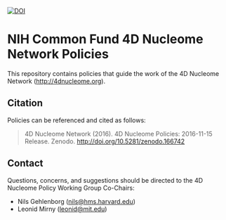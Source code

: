 [![DOI](https://zenodo.org/badge/73828171.svg)](https://zenodo.org/badge/latestdoi/73828171)

# NIH Common Fund 4D Nucleome Network Policies

This repository contains policies that guide the work of the 4D Nucleome Network (http://4dnucleome.org). 

## Citation

Policies can be referenced and cited as follows:

> 4D Nucleome Network (2016). 4D Nucleome Policies: 2016-11-15 Release. Zenodo. http://doi.org/10.5281/zenodo.166742

## Contact

Questions, concerns, and suggestions should be directed to the 4D Nucleome Policy Working Group Co-Chairs:

- Nils Gehlenborg (nils@hms.harvard.edu)
- Leonid Mirny (leonid@mit.edu)
